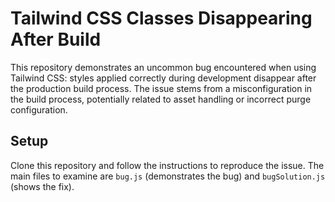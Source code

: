 # Tailwind CSS Classes Disappearing After Build

This repository demonstrates an uncommon bug encountered when using Tailwind CSS: styles applied correctly during development disappear after the production build process. The issue stems from a misconfiguration in the build process, potentially related to asset handling or incorrect purge configuration. 

## Setup

Clone this repository and follow the instructions to reproduce the issue.  The main files to examine are `bug.js` (demonstrates the bug) and `bugSolution.js` (shows the fix).
